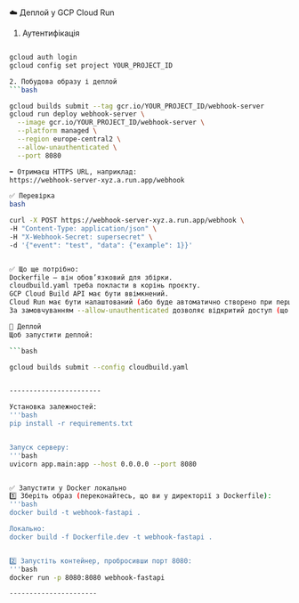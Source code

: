 ☁️ Деплой у GCP Cloud Run
1. Аутентифікація
```bash

gcloud auth login
gcloud config set project YOUR_PROJECT_ID

2. Побудова образу і деплой
```bash

gcloud builds submit --tag gcr.io/YOUR_PROJECT_ID/webhook-server
gcloud run deploy webhook-server \
  --image gcr.io/YOUR_PROJECT_ID/webhook-server \
  --platform managed \
  --region europe-central2 \
  --allow-unauthenticated \
  --port 8080

➡️ Отримаєш HTTPS URL, наприклад:
https://webhook-server-xyz.a.run.app/webhook

✅ Перевірка
bash

curl -X POST https://webhook-server-xyz.a.run.app/webhook \
-H "Content-Type: application/json" \
-H "X-Webhook-Secret: supersecret" \
-d '{"event": "test", "data": {"example": 1}}'


✅ Що ще потрібно:
Dockerfile — він обов’язковий для збірки.
cloudbuild.yaml треба покласти в корінь проєкту.
GCP Cloud Build API має бути ввімкнений.
Cloud Run має бути налаштований (або буде автоматично створено при першому деплої).
За замовчуванням --allow-unauthenticated дозволяє відкритий доступ (що зручно для вебхуків).

🚀 Деплой
Щоб запустити деплой:

```bash

gcloud builds submit --config cloudbuild.yaml


-----------------------

Установка залежностей:
'''bash
pip install -r requirements.txt


Запуск серверу:
'''bash
uvicorn app.main:app --host 0.0.0.0 --port 8080


✅ Запустити у Docker локально
1️⃣ Зберіть образ (переконайтесь, що ви у директорії з Dockerfile):
'''bash
docker build -t webhook-fastapi .

Локально: 
docker build -f Dockerfile.dev -t webhook-fastapi .


2️⃣ Запустіть контейнер, пробросивши порт 8080:
'''bash
docker run -p 8080:8080 webhook-fastapi

----------------------